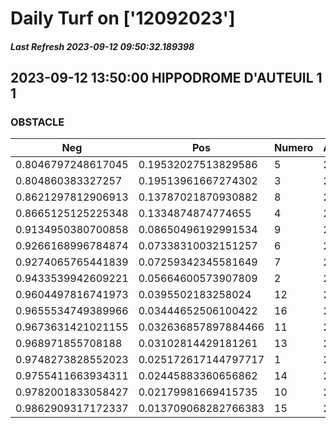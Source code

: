# Daily Turf on ['12092023']
##### Last Refresh 2023-09-12 09:50:32.189398

## 2023-09-12 13:50:00 HIPPODROME D'AUTEUIL 1 1
### OBSTACLE

| Neg  | Pos  | Numero  | Arrived |
|------|------|---------|---------|
| 0.8046797248617045 | 0.19532027513829586 | 5 | 20.0 |
| 0.804860383327257 | 0.19513961667274302 | 3 | 20.0 |
| 0.8621297812906913 | 0.13787021870930882 | 8 | 20.0 |
| 0.8665125125225348 | 0.1334874874774655 | 4 | 20.0 |
| 0.9134950380700858 | 0.08650496192991534 | 9 | 20.0 |
| 0.9266168996784874 | 0.07338310032151257 | 6 | 20.0 |
| 0.9274065765441839 | 0.07259342345581649 | 7 | 20.0 |
| 0.9433539942609221 | 0.05664600573907809 | 2 | 20.0 |
| 0.9604497816741973 | 0.0395502183258024 | 12 | 20.0 |
| 0.9655534749389966 | 0.03444652506100422 | 16 | 20.0 |
| 0.9673631421021155 | 0.032636857897884466 | 11 | 20.0 |
| 0.968971855708188 | 0.03102814429181261 | 13 | 20.0 |
| 0.9748273828552023 | 0.025172617144797717 | 1 | 20.0 |
| 0.9755411663934311 | 0.02445883360656862 | 14 | 20.0 |
| 0.9782001833058427 | 0.02179981669415735 | 10 | 20.0 |
| 0.9862909317172337 | 0.013709068282766383 | 15 | 20.0 |
